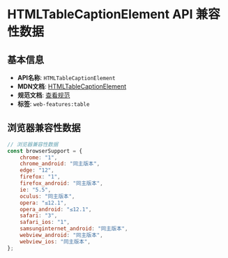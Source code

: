 # HTMLTableCaptionElement API 兼容性数据

## 基本信息

- **API名称**: `HTMLTableCaptionElement`
- **MDN文档**: [HTMLTableCaptionElement](https://developer.mozilla.org/docs/Web/API/HTMLTableCaptionElement)
- **规范文档**: [查看规范](https://html.spec.whatwg.org/multipage/tables.html#htmltablecaptionelement)
- **标签**: `web-features:table`

## 浏览器兼容性数据

```javascript
// 浏览器兼容性数据
const browserSupport = {
    chrome: "1",
    chrome_android: "同主版本",
    edge: "12",
    firefox: "1",
    firefox_android: "同主版本",
    ie: "5.5",
    oculus: "同主版本",
    opera: "≤12.1",
    opera_android: "≤12.1",
    safari: "3",
    safari_ios: "1",
    samsunginternet_android: "同主版本",
    webview_android: "同主版本",
    webview_ios: "同主版本",
};

```

